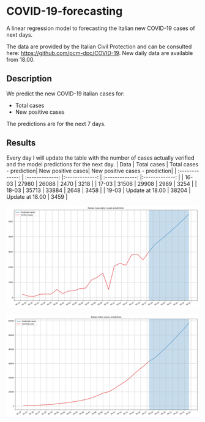 # COVID-19-forecasting
A linear regression model to forecasting the Italian new COVID-19 cases of next days.

The data are provided by the Italian Civil Protection and can be consulted here: https://github.com/pcm-dpc/COVID-19.
New daily data are available from 18.00.

## Description
We predict the new COVID-19 italian cases for:
- Total cases
- New positive cases

The predictions are for the next 7 days.

## Results
Every day I will update the table with the number of cases actually verified and the model predictions for the next day.
| Data  | Total cases | Total cases - prediction| New positive cases| New positive cases - prediction|
| :-------------: | :-------------: |:-------------: | :-------------: |:-------------: |
| 16-03  | 27980 | 26088 | 2470  | 3218 |
| 17-03  | 31506	 | 29908 | 2989 | 3254 |
| 18-03  | 35713 | 33884 | 2648 | 3458 |
| 19-03  | Update at 18.00 | 38204 | Update at 18.00 | 3459 |


![Italian daily cases](https://github.com/AlessandroMinervini/COVID-19-forecasting/blob/master/img/Italiannew-dailycasesprediction.png)

![Italian new-daily cases](https://github.com/AlessandroMinervini/COVID-19-forecasting/blob/master/img/Italiantotalcasesprediction.png)

